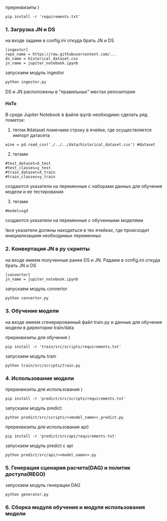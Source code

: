 пререквизиты )
```
pip install -r 'requirements.txt'
```
### 1. Загрузка JN и DS
на входе задаем в config.ini откуда брать JN и DS
```
[ingestor]
repo_name = https://raw.githubusercontent.com/...
ds_name = historical_dataset.csv
jn_name = jupiter_notebook.ipynb
```
запускаем модуль ingestor

```bash
python ingestor.py
```
DS и JN расположены в "правильных" местах репозитория

#### HoTo
В среде Jupiter Notebook в файле ipynb необходимо сделать ряд пометок:

1. тегом #dataset помечаем строку в ячейке, где осуществляется импорт датасета
```
wine = pd.read_csv('./../../data/historical_dataset.csv') #dataset
```
2. тегами
```
#test_dataset=X_test
#test_classes=y_test
#train_dataset=X_train
#train_classes=y_train
```
создаются указатели на переменные с наборами данных для обучения модели и ее тестирования

3. тегами 

```
#model=sgd
```
создаются указатели на переменные с обученными моделями

!все указатели должны находиться в тех ячейках, где происходит инициализациия необходимых переменных

### 2. Конвертация JN в py скрипты
на входе имеем полученные ранее DS и JN. Pадаем в config.ini откуда брать JN и DS
```
[convertor]
jn_name = jupiter_notebook.ipynb
```

запускаем модуль convertor
```bash
python convertor.py
```

### 3. Обучение модели
на входе имеем сгенерированный файл train.py и данные для обучения модели в директории train/data

пререквизиты для обучения )
```
pip install -r 'train/src/scripts/requirements.txt'
```

запускаем модуль train

```
python train/src/scripts/train.py
```

### 4. Использование модели
пререквизиты для использования )
```
pip install -r 'predict/src/scripts/requirements.txt'
```

запускаем модуль predict

```
python predict/src/scripts/<<model_name>>_predict.py

```
пререквизиты для использования api)
```
pip install -r 'predict/src/api/requirements.txt'
```

запускаем модуль predict с api

```
python predict/src/api/<<model_name>>.py
```

### 5. Генерация сценария расчета(DAG) и политик доступа(REGO)
запускаем модуль генерации DAG
```
python generator.py
```

### 6. Сборка модуля обучения и модуля использования модели





